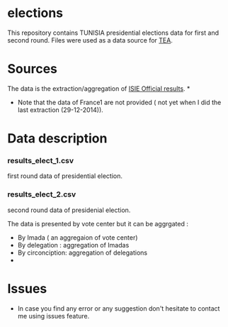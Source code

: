 elections
=========

This repository contains TUNISIA presidential elections data for first and second round. Files were used as a data source for [TEA](https://agstudy.shinyapps.io/tun_elections/). 

Sources
==========

The data is the extraction/aggregation of [ISIE Official results](http://www.isie.tn/resultats/resultats-presidentielles/). *
* Note that the data of France1 are not provided ( not yet when I did the last extraction (29-12-2014)).



Data description
==================

### results_elect_1.csv 
first round data of presidential election.
### results_elect_2.csv
second round data of presidenial election.

The data is presented by vote center but it can be aggrgated :

* By Imada ( an aggregaion of vote center)
* By delegation : aggregation of Imadas
* By circonciption: aggregation of delegations
* 

Issues
==================

* In case you find any error or any suggestion don't hesitate to contact me using issues feature.
